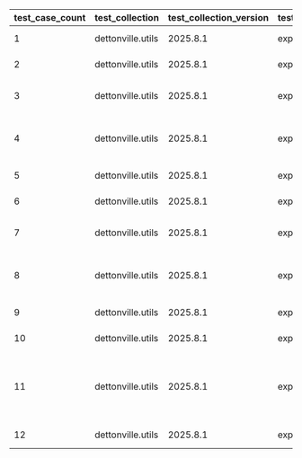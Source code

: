 | test_case_count | test_collection | test_collection_version | test_component | test_job_link | test_component_git_branch | test_component_git_commit_hash | test_case_id | test_date | test_description | test_failed | test_details_link |
| --- | --- | --- | --- | --- | --- | --- | --- | --- | --- | --- | --- |
| 1 | dettonville.utils | 2025.8.1 | export_dicts | [test job link](https://jenkins.admin.dettonville.int/job/INFRA/job/repo-test-automation/job/ansible-utils/job/run-module-tests/job/main/128/) | main | 8baf4d7 | 01 | 2025-08-12T13:12:39Z | CSV test | False | [test details](./export_dicts/test.results/test_01/test-results.detailed.yml) |
| 2 | dettonville.utils | 2025.8.1 | export_dicts | [test job link](https://jenkins.admin.dettonville.int/job/INFRA/job/repo-test-automation/job/ansible-utils/job/run-module-tests/job/main/128/) | main | 8baf4d7 | 02 | 2025-08-12T13:12:39Z | CSV test - empty key value | False | [test details](./export_dicts/test.results/test_02/test-results.detailed.yml) |
| 3 | dettonville.utils | 2025.8.1 | export_dicts | [test job link](https://jenkins.admin.dettonville.int/job/INFRA/job/repo-test-automation/job/ansible-utils/job/run-module-tests/job/main/128/) | main | 8baf4d7 | 03 | 2025-08-12T13:12:39Z | CSV test - encoded string values | False | [test details](./export_dicts/test.results/test_03/test-results.detailed.yml) |
| 4 | dettonville.utils | 2025.8.1 | export_dicts | [test job link](https://jenkins.admin.dettonville.int/job/INFRA/job/repo-test-automation/job/ansible-utils/job/run-module-tests/job/main/128/) | main | 8baf4d7 | 04 | 2025-08-12T13:12:39Z | CSV test - export with specified columns | False | [test details](./export_dicts/test.results/test_04/test-results.detailed.yml) |
| 5 | dettonville.utils | 2025.8.1 | export_dicts | [test job link](https://jenkins.admin.dettonville.int/job/INFRA/job/repo-test-automation/job/ansible-utils/job/run-module-tests/job/main/128/) | main | 8baf4d7 | 05 | 2025-08-12T13:12:39Z | markdown test | False | [test details](./export_dicts/test.results/test_05/test-results.detailed.yml) |
| 6 | dettonville.utils | 2025.8.1 | export_dicts | [test job link](https://jenkins.admin.dettonville.int/job/INFRA/job/repo-test-automation/job/ansible-utils/job/run-module-tests/job/main/128/) | main | 8baf4d7 | 06 | 2025-08-12T13:12:39Z | markdown test - empty key value | False | [test details](./export_dicts/test.results/test_06/test-results.detailed.yml) |
| 7 | dettonville.utils | 2025.8.1 | export_dicts | [test job link](https://jenkins.admin.dettonville.int/job/INFRA/job/repo-test-automation/job/ansible-utils/job/run-module-tests/job/main/128/) | main | 8baf4d7 | 07 | 2025-08-12T13:12:39Z | markdown test - encoded string values | False | [test details](./export_dicts/test.results/test_07/test-results.detailed.yml) |
| 8 | dettonville.utils | 2025.8.1 | export_dicts | [test job link](https://jenkins.admin.dettonville.int/job/INFRA/job/repo-test-automation/job/ansible-utils/job/run-module-tests/job/main/128/) | main | 8baf4d7 | 08 | 2025-08-12T13:12:39Z | markdown test - export with specified columns | False | [test details](./export_dicts/test.results/test_08/test-results.detailed.yml) |
| 9 | dettonville.utils | 2025.8.1 | export_dicts | [test job link](https://jenkins.admin.dettonville.int/job/INFRA/job/repo-test-automation/job/ansible-utils/job/run-module-tests/job/main/128/) | main | 8baf4d7 | 09 | 2025-08-12T13:12:39Z | csv test - empty export list | False | [test details](./export_dicts/test.results/test_09/test-results.detailed.yml) |
| 10 | dettonville.utils | 2025.8.1 | export_dicts | [test job link](https://jenkins.admin.dettonville.int/job/INFRA/job/repo-test-automation/job/ansible-utils/job/run-module-tests/job/main/128/) | main | 8baf4d7 | 10 | 2025-08-12T13:12:39Z | non-existing file directory test | False | [test details](./export_dicts/test.results/test_10/test-results.detailed.yml) |
| 11 | dettonville.utils | 2025.8.1 | export_dicts | [test job link](https://jenkins.admin.dettonville.int/job/INFRA/job/repo-test-automation/job/ansible-utils/job/run-module-tests/job/main/128/) | main | 8baf4d7 | 11 | 2025-08-12T13:12:39Z | markdown test - export with specified columns where rows are missing values | False | [test details](./export_dicts/test.results/test_11/test-results.detailed.yml) |
| 12 | dettonville.utils | 2025.8.1 | export_dicts | [test job link](https://jenkins.admin.dettonville.int/job/INFRA/job/repo-test-automation/job/ansible-utils/job/run-module-tests/job/main/128/) | main | 8baf4d7 | 12 | 2025-08-12T13:12:39Z | implied file format | False | [test details](./export_dicts/test.results/test_12/test-results.detailed.yml) |
